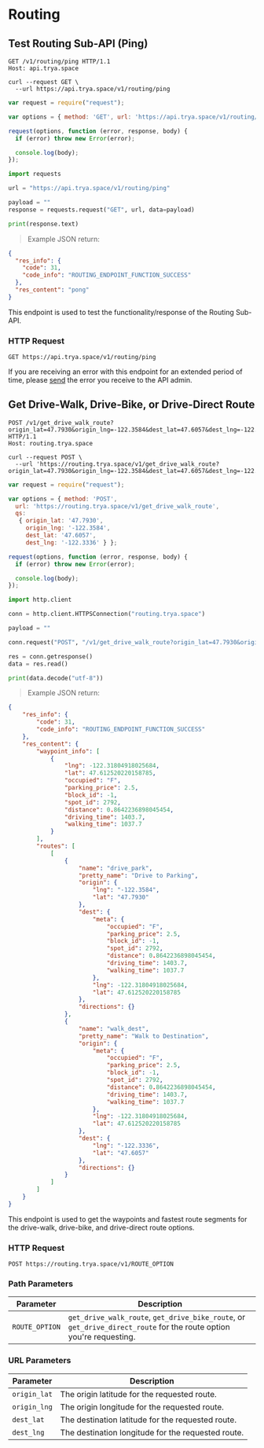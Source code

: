 # Routing

## Test Routing Sub-API (Ping)

```http
GET /v1/routing/ping HTTP/1.1
Host: api.trya.space
```

```shell
curl --request GET \
  --url https://api.trya.space/v1/routing/ping
```

```javascript
var request = require("request");

var options = { method: 'GET', url: 'https://api.trya.space/v1/routing/ping' };

request(options, function (error, response, body) {
  if (error) throw new Error(error);

  console.log(body);
});
```

```python
import requests

url = "https://api.trya.space/v1/routing/ping"

payload = ""
response = requests.request("GET", url, data=payload)

print(response.text)
```

> Example JSON return:

```json
{
  "res_info": {
    "code": 31,
    "code_info": "ROUTING_ENDPOINT_FUNCTION_SUCCESS"
  },
  "res_content": "pong"
}
```

This endpoint is used to test the functionality/response of the Routing Sub-API.

### HTTP Request

`GET https://api.trya.space/v1/routing/ping`

<aside class="notice">If you are receiving an error with this endpoint for an extended period of time, please <a href="mailto:help@trya.space">send</a> the error you receive to the API admin.</aside>

## Get Drive-Walk, Drive-Bike, or Drive-Direct Route

```http
POST /v1/get_drive_walk_route?origin_lat=47.7930&origin_lng=-122.3584&dest_lat=47.6057&dest_lng=-122.3336 HTTP/1.1
Host: routing.trya.space
```

```shell
curl --request POST \
  --url 'https://routing.trya.space/v1/get_drive_walk_route?origin_lat=47.7930&origin_lng=-122.3584&dest_lat=47.6057&dest_lng=-122.3336'
```

```javascript
var request = require("request");

var options = { method: 'POST',
  url: 'https://routing.trya.space/v1/get_drive_walk_route',
  qs:
   { origin_lat: '47.7930',
     origin_lng: '-122.3584',
     dest_lat: '47.6057',
     dest_lng: '-122.3336' } };

request(options, function (error, response, body) {
  if (error) throw new Error(error);

  console.log(body);
});
```

```python
import http.client

conn = http.client.HTTPSConnection("routing.trya.space")

payload = ""

conn.request("POST", "/v1/get_drive_walk_route?origin_lat=47.7930&origin_lng=-122.3584&dest_lat=47.6057&dest_lng=-122.3336", payload)

res = conn.getresponse()
data = res.read()

print(data.decode("utf-8"))
```

> Example JSON return:

```json
{
    "res_info": {
        "code": 31,
        "code_info": "ROUTING_ENDPOINT_FUNCTION_SUCCESS"
    },
    "res_content": {
        "waypoint_info": [
            {
                "lng": -122.31804918025684,
                "lat": 47.612520220158785,
                "occupied": "F",
                "parking_price": 2.5,
                "block_id": -1,
                "spot_id": 2792,
                "distance": 0.8642236898045454,
                "driving_time": 1403.7,
                "walking_time": 1037.7
            }
        ],
        "routes": [
            [
                {
                    "name": "drive_park",
                    "pretty_name": "Drive to Parking",
                    "origin": {
                        "lng": "-122.3584",
                        "lat": "47.7930"
                    },
                    "dest": {
                        "meta": {
                            "occupied": "F",
                            "parking_price": 2.5,
                            "block_id": -1,
                            "spot_id": 2792,
                            "distance": 0.8642236898045454,
                            "driving_time": 1403.7,
                            "walking_time": 1037.7
                        },
                        "lng": -122.31804918025684,
                        "lat": 47.612520220158785
                    },
                    "directions": {}
                },
                {
                    "name": "walk_dest",
                    "pretty_name": "Walk to Destination",
                    "origin": {
                        "meta": {
                            "occupied": "F",
                            "parking_price": 2.5,
                            "block_id": -1,
                            "spot_id": 2792,
                            "distance": 0.8642236898045454,
                            "driving_time": 1403.7,
                            "walking_time": 1037.7
                        },
                        "lng": -122.31804918025684,
                        "lat": 47.612520220158785
                    },
                    "dest": {
                        "lng": "-122.3336",
                        "lat": "47.6057"
                    },
                    "directions": {}
                }
            ]
        ]
    }
}
```

This endpoint is used to get the waypoints and fastest route segments for the drive-walk, drive-bike, and drive-direct route options.

### HTTP Request

`POST https://routing.trya.space/v1/ROUTE_OPTION`

### Path Parameters

| Parameter                 | Description                                   |
| ------------------------- | --------------------------------------------- |
| `ROUTE_OPTION` | `get_drive_walk_route`, `get_drive_bike_route`, or `get_drive_direct_route` for the route option you're requesting. |

### URL Parameters

| Parameter                 | Description                                   |
| ------------------------- | --------------------------------------------- |
| `origin_lat` | The origin latitude for the requested route. |
| `origin_lng` | The origin longitude for the requested route. |
| `dest_lat` | The destination latitude for the requested route. |
| `dest_lng` | The destination longitude for the requested route. |
